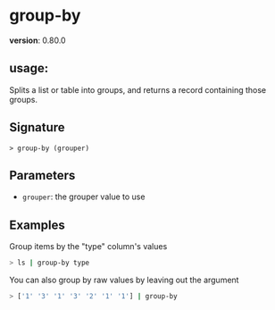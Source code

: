 # group-by

**version**: 0.80.0

## **usage**:

Splits a list or table into groups, and returns a record containing those groups.

## Signature

`> group-by (grouper)`

## Parameters

- `grouper`: the grouper value to use

## Examples

Group items by the "type" column's values

```bash
> ls | group-by type
```

You can also group by raw values by leaving out the argument

```bash
> ['1' '3' '1' '3' '2' '1' '1'] | group-by
```
